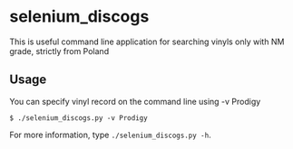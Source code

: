 selenium_discogs
===========
This is useful command line application for searching vinyls only with NM grade, strictly from Poland

Usage
-----

You can specify vinyl record on the command line using -v Prodigy

    $ ./selenium_discogs.py -v Prodigy

For more information, type `./selenium_discogs.py -h`.

